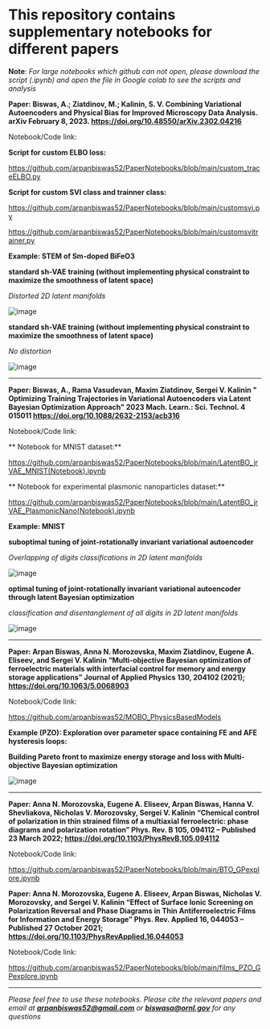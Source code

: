 # This repository contains supplementary notebooks for different papers
**Note**: <i> For large notebooks which github can not open, please download the script (.ipynb) and open the file in Google colab to see the scripts and analysis </i>

**Paper: 
Biswas, A.; Ziatdinov, M.; Kalinin, S. V. Combining Variational Autoencoders and Physical Bias for Improved Microscopy Data Analysis. arXiv February 8, 2023. https://doi.org/10.48550/arXiv.2302.04216**

Notebook/Code link: 

**Script for custom ELBO loss:**

https://github.com/arpanbiswas52/PaperNotebooks/blob/main/custom_traceELBO.py

**Script for custom SVI class and trainner class:**

https://github.com/arpanbiswas52/PaperNotebooks/blob/main/customsvi.py

https://github.com/arpanbiswas52/PaperNotebooks/blob/main/customsvitrainer.py

**Example: STEM of Sm-doped BiFeO3**

**standard sh-VAE training (without implementing physical constraint to maximize the smoothness of latent space)**

<i> Distorted 2D latent manifolds </i>

![image](https://user-images.githubusercontent.com/19354142/217877970-f302e84e-0ea4-4a1c-bb8c-556f4803e574.png)

**standard sh-VAE training (without implementing physical constraint to maximize the smoothness of latent space)**

<i> No distortion </i>

![image](https://user-images.githubusercontent.com/19354142/217877767-0e985143-bc04-4dcc-84ff-b17263f6e9f5.png)

----------------------------------------------------------------------------------------------------------------------------------------------------
**Paper: 
Biswas, A., Rama Vasudevan, Maxim Ziatdinov, Sergei V. Kalinin " Optimizing Training Trajectories in Variational Autoencoders via Latent Bayesian Optimization Approach" 2023 Mach. Learn.: Sci. Technol. 4 015011 https://doi.org/10.1088/2632-2153/acb316**

Notebook/Code link: 

** Notebook for MNIST dataset:**

https://github.com/arpanbiswas52/PaperNotebooks/blob/main/LatentBO_jrVAE_MNIST(Notebook).ipynb

** Notebook for experimental plasmonic nanoparticles dataset:**

https://github.com/arpanbiswas52/PaperNotebooks/blob/main/LatentBO_jrVAE_PlasmonicNano(Notebook).ipynb

**Example: MNIST**

**suboptimal tuning of joint-rotationally invariant variational autoencoder**

<i> Overlapping of digits classifications in 2D latent manifolds </i>

![image](https://user-images.githubusercontent.com/19354142/217884020-d904f8be-340f-44ab-8962-4d9ea6f56d56.png)

**optimal tuning of joint-rotationally invariant variational autoencoder through latent Bayesian optimization**

<i> classification and disentanglement of all digits in 2D latent manifolds </i>

![image](https://user-images.githubusercontent.com/19354142/217883808-a98a2263-ebb3-4958-a5ac-f0246398bf86.png)

----------------------------------------------------------------------------------------------------------------------------------------------------

**Paper: 
Arpan Biswas, Anna N. Morozovska, Maxim Ziatdinov, Eugene A. Eliseev, and Sergei V. Kalinin “Multi-objective Bayesian optimization of ferroelectric materials with interfacial control for memory and energy storage applications” Journal of Applied Physics 130, 204102 (2021); https://doi.org/10.1063/5.0068903**

Notebook/Code link: 

https://github.com/arpanbiswas52/MOBO_PhysicsBasedModels

**Example (PZO): Exploration over parameter space containing FE and AFE hysteresis loops:**

**Building Pareto front to maximize energy storage and loss with Multi-objective Bayesian optimization**

![image](https://user-images.githubusercontent.com/19354142/217886178-a0f51fd1-ab19-45ef-af64-d197a4ce24f2.png)

----------------------------------------------------------------------------------------------------------------------------------------------------

**Paper: 
Anna N. Morozovska, Eugene A. Eliseev, Arpan Biswas, Hanna V. Shevliakova, Nicholas V. Morozovsky, Sergei V. Kalinin “Chemical control of polarization in thin strained films of a multiaxial ferroelectric: phase diagrams and polarization rotation” Phys. Rev. B 105, 094112 – Published 23 March 2022; https://doi.org/10.1103/PhysRevB.105.094112**

Notebook/Code link: 

https://github.com/arpanbiswas52/PaperNotebooks/blob/main/BTO_GPexplore.ipynb

**Paper: 
Anna N. Morozovska, Eugene A. Eliseev, Arpan Biswas, Nicholas V. Morozovsky, and Sergei V. Kalinin “Effect of Surface Ionic Screening on Polarization Reversal and Phase Diagrams in Thin Antiferroelectric Films for Information and Energy Storage” Phys. Rev. Applied 16, 044053 – Published 27 October 2021; https://doi.org/10.1103/PhysRevApplied.16.044053**

Notebook/Code link: 

https://github.com/arpanbiswas52/PaperNotebooks/blob/main/films_PZO_GPexplore.ipynb

----------------------------------------------------------------------------------------------------------------------------------------------------

<i> Please feel free to use these notebooks. Please cite the relevant papers and email at **arpanbiswas52@gmail.com** or **biswasa@ornl.gov** for any questions </i>
